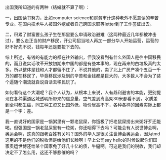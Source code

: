 出国我所知道的有两种（结婚就不算了啊）：

一，出国读书努力，比如computer science和财务审计这种老外不愿意读的辛苦专业。在国内技术牛人被国外挖或者自己跨国求职等letter到了工作签证出去。

二，积累了财富要么孩子生在那里要么申请政治避难（这两种最近几年都被冲击过），要么走正当的财产移民，开公司招当地人再加一部分华人开始运营，运营的好不好先不说，钱每年还是要投下去的。

综上所述，有钱的有能力的都在往外输出，但我没看到有什么外国人是往中国移民的，而且说实话改革开放初期来中国的都是有些本事的，现在再来的白垃圾真的太多。所以整体是钱和人才都留不住了，不说其他的，卖了北上广房产凑个五百一千万的都在移民了，毕竟移民涉及到的辛苦和金钱都是巨大的，大多数人不会为了装个逼随个潮流就自说自话去移民玩了。

如何看待这个大潮呢？我个人认为，从根本上来说，人有趋利避害的本能，更别提现在各种渠道区域透明所带来的信息量，空气差到离高架30米都看不到，水质差到全村都生癌，同工种工资又比国外低，物价居高不下，各种各样的因素实际上都是一个字：差。

我一直说好的国家是一锅粥里有一颗老鼠屎，你饿极了把老鼠屎捞出来粥好歹还能喝。但强国是一锅老鼠屎里有一粒粥，你还咽得下去吗？可能会有人说世博会啊，奥运会啊，这真的跟老百姓有关吗？国外的华人是很关注世博会奥运会，因为tmd这用的不是他们的税收但是给他们长脸啊！早上公司say hello的时候说起你们国家奥运世博还给某个国家免了好几十亿的债，牛逼啊。可这是我们的税收，我们却决定不了怎么用，这还不够悲催的吗？
